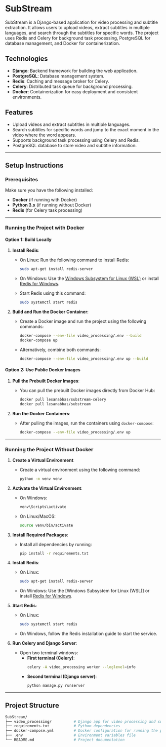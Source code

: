 # SubStream

SubStream is a Django-based application for video processing and subtitle extraction. It allows users to upload videos, extract subtitles in multiple languages, and search through the subtitles for specific words. The project uses Redis and Celery for background task processing, PostgreSQL for database management, and Docker for containerization.

## Technologies

- **Django**: Backend framework for building the web application.
- **PostgreSQL**: Database management system.
- **Redis**: Caching and message broker for Celery.
- **Celery**: Distributed task queue for background processing.
- **Docker**: Containerization for easy deployment and consistent environments.

## Features

- Upload videos and extract subtitles in multiple languages.
- Search subtitles for specific words and jump to the exact moment in the video where the word appears.
- Supports background task processing using Celery and Redis.
- PostgreSQL database to store video and subtitle information.

---

## Setup Instructions

### Prerequisites

Make sure you have the following installed:
- **Docker** (if running with Docker)
- **Python 3.x** (if running without Docker)
- **Redis** (for Celery task processing)

---

### Running the Project with Docker

#### Option 1: Build Locally

1. **Install Redis**:
   - On Linux: Run the following command to install Redis:
     ```bash
     sudo apt-get install redis-server
     ```
   - On Windows: Use the [Windows Subsystem for Linux (WSL)](https://docs.microsoft.com/en-us/windows/wsl/install) or install [Redis for Windows](https://github.com/MicrosoftArchive/redis/releases).
   
   - Start Redis using this command:
     ```bash
     sudo systemctl start redis
     ```

2. **Build and Run the Docker Container**:
   - Create a Docker image and run the project using the following commands:
     ```bash
     docker-compose --env-file video_processing/.env --build
     docker-compose up
     ```
   - Alternatively, combine both commands:
     ```bash
     docker-compose --env-file video_processing/.env up --build
     ```

#### Option 2: Use Public Docker Images

1. **Pull the Prebuilt Docker Images**:
   - You can pull the prebuilt Docker images directly from Docker Hub:
     ```bash
     docker pull lesanabbas/substream-celery
     docker pull lesanabbas/substream
     ```

2. **Run the Docker Containers**:
   - After pulling the images, run the containers using `docker-compose`:
     ```bash
     docker-compose --env-file video_processing/.env up
     ```

---

### Running the Project Without Docker

1. **Create a Virtual Environment**:
   - Create a virtual environment using the following command:
     ```bash
     python -m venv venv
     ```

2. **Activate the Virtual Environment**:
   - On Windows:
     ```bash
     venv\Scripts\activate
     ```
   - On Linux/MacOS:
     ```bash
     source venv/bin/activate
     ```

3. **Install Required Packages**:
   - Install all dependencies by running:
     ```bash
     pip install -r requirements.txt
     ```

4. **Install Redis**:
   - On Linux: 
     ```bash
     sudo apt-get install redis-server
     ```
   - On Windows: Use the [Windows Subsystem for Linux (WSL)] or install [Redis for Windows](https://github.com/MicrosoftArchive/redis/releases).

5. **Start Redis**:
   - On Linux:
     ```bash
     sudo systemctl start redis
     ```
   - On Windows, follow the Redis installation guide to start the service.

6. **Run Celery and Django Server**:
   - Open two terminal windows:
     - **First terminal (Celery)**:
       ```bash
       celery -A video_processing worker --loglevel=info
       ```
     - **Second terminal (Django server)**:
       ```bash
       python manage.py runserver
       ```

---

## Project Structure

```bash
SubStream/
├── video_processing/          # Django app for video processing and subtitle extraction
├── requirements.txt           # Python dependencies
├── docker-compose.yml         # Docker configuration for running the project
├── .env                       # Environment variables file
└── README.md                  # Project documentation
